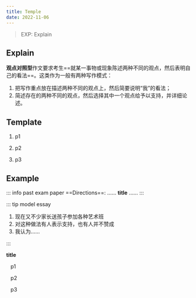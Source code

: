```yaml
---
title: Temple
date: 2022-11-06
---
```


> EXP: Explain

## Explain

**观点对照型**作文要求考生==就某一事物或现象陈述两种不同的观点，然后表明自己的看法==。这类作为一般有两种写作模式：

1. 把写作重点放在描述两种不同的观点上，然后简要说明“我”的看法；
2. 简述存在的两种不同的观点，然后选择其中一个观点给予以支持，并详细论述。

## Template

1. p1<p style="color: #e50052;"></p>
2. p2<p style="color: #e50052;"></p>
3. p3<p style="color: #e50052;"></p>

## Example

::: info past exam paper
==Directions==: …… **title** ……
:::

::: tip model essay

1. 现在又不少家长送孩子参加各种艺术班
2. 对这种做法有人表示支持，也有人并不赞成
3. 我认为……

:::

<p style="textAlign: center;"><b>title</b></p>

&nbsp;&nbsp; p1

&nbsp;&nbsp; p2

&nbsp;&nbsp; p3
